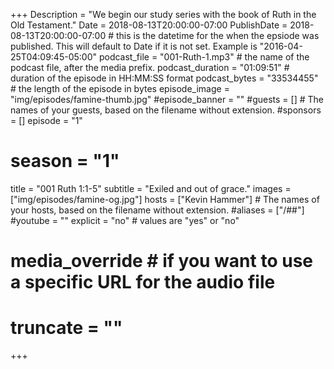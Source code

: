 +++
Description = "We begin our study series with the book of Ruth in the Old Testament."
Date = 2018-08-13T20:00:00-07:00
PublishDate = 2018-08-13T20:00:00-07:00 # this is the datetime for the when the epsiode was published. This will default to Date if it is not set. Example is "2016-04-25T04:09:45-05:00"
podcast_file = "001-Ruth-1.mp3" # the name of the podcast file, after the media prefix.
podcast_duration = "01:09:51" # duration of the episode in HH:MM:SS format
podcast_bytes = "33534455" # the length of the episode in bytes
episode_image = "img/episodes/famine-thumb.jpg"
#episode_banner = ""
#guests = [] # The names of your guests, based on the filename without extension.
#sponsors = []
episode = "1"
# season = "1"
title = "001 Ruth 1:1-5"
subtitle = "Exiled and out of grace."
images = ["img/episodes/famine-og.jpg"]
hosts = ["Kevin Hammer"] # The names of your hosts, based on the filename without extension.
#aliases = ["/##"]
#youtube = ""
explicit = "no" # values are "yes" or "no"
# media_override # if you want to use a specific URL for the audio file
# truncate = ""
+++
